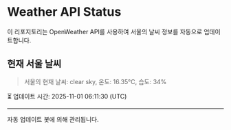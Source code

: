 
# Weather API Status

이 리포지토리는 OpenWeather API를 사용하여 서울의 날씨 정보를 자동으로 업데이트합니다.

## 현재 서울 날씨
> 서울의 현재 날씨: clear sky, 온도: 16.35°C, 습도: 34%

⏳ 업데이트 시간: 2025-11-01 06:11:30 (UTC)

---
자동 업데이트 봇에 의해 관리됩니다.
